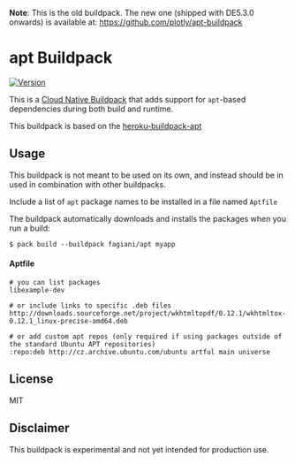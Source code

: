 **Note**: This is the old buildpack. The new one (shipped with DE5.3.0 onwards) is available at: https://github.com/plotly/apt-buildpack
# apt Buildpack


[![Version](https://img.shields.io/badge/dynamic/json?url=https://cnb-registry-api.herokuapp.com/api/v1/buildpacks/fagiani/apt&label=Version&query=$.latest.version)](https://github.com/fagiani/apt-buildpack)

This is a [Cloud Native Buildpack](https://buildpacks.io/) that adds support for `apt`-based dependencies during both build and runtime.

This buildpack is based on the [heroku-buildpack-apt](https://github.com/heroku/heroku-buildpack-apt)


## Usage

This buildpack is not meant to be used on its own, and instead should be in used in combination with other buildpacks.

Include a list of `apt` package names to be installed in a file named `Aptfile`

The buildpack automatically downloads and installs the packages when you run a build:

```
$ pack build --buildpack fagiani/apt myapp
```

#### Aptfile

    # you can list packages
    libexample-dev

    # or include links to specific .deb files
    http://downloads.sourceforge.net/project/wkhtmltopdf/0.12.1/wkhtmltox-0.12.1_linux-precise-amd64.deb

    # or add custom apt repos (only required if using packages outside of the standard Ubuntu APT repositories)
    :repo:deb http://cz.archive.ubuntu.com/ubuntu artful main universe

## License

MIT

## Disclaimer

This buildpack is experimental and not yet intended for production use.
